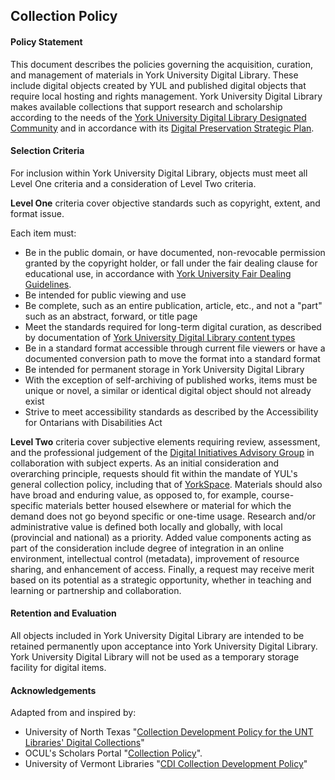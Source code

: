 ## Collection Policy

#### Policy Statement

This document describes the policies governing the acquisition, curation, and management of materials in York University Digital Library. These include digital objects created by YUL and published digital objects that require local hosting and rights management. York University Digital Library makes available collections that support research and scholarship according to the needs of the [York University Digital Library Designated Community](https://digital.library.yorku.ca/documentation/digital-preservation-designated-community-definition) and in accordance with its [Digital Preservation Strategic Plan](https://digital.library.yorku.ca/documentation/digital-preservation-strategic-plan).
  
#### Selection Criteria

For inclusion within York University Digital Library, objects must meet all Level One criteria and a consideration of Level Two criteria.

**Level One** criteria cover objective standards such as copyright, extent, and format issue.

Each item must:

* Be in the public domain, or have documented, non-revocable permission granted by the copyright holder, or fall under the fair dealing clause for educational use, in accordance with [York University Fair Dealing Guidelines](http://copyright.info.yorku.ca/fair-dealing-requirements-for-york-faculty-and-staff/).
* Be intended for public viewing and use
* Be complete, such as an entire publication, article, etc., and not a "part" such as an abstract, forward, or title page
* Meet the standards required for long-term digital curation, as described by documentation of [York University Digital Library content types](https://digital.library.yorku.ca/documentation/content-types)  
* Be in a standard format accessible through current file viewers or have a documented conversion path to move the format into a standard format
* Be intended for permanent storage in York University Digital Library
* With the exception of self-archiving of published works, items must be unique or novel, a similar or identical digital object should not already exist
* Strive to meet accessibility standards as described by the Accessibility for Ontarians with Disabilities Act

**Level Two** criteria cover subjective elements requiring review, assessment, and the professional judgement of the [Digital Initiatives Advisory Group](http://www.library.yorku.ca/web/collections/digitalscholarship/diag-requests/) in collaboration with subject experts. As an initial consideration and overarching principle, requests should fit within the mandate of YUL's general collection policy, including that of [YorkSpace](http://yorkspace.library.yorku.ca/xmlui/). Materials should also have broad and enduring value, as opposed to, for example, course-specific materials better housed elsewhere or material for which the demand does not go beyond specific or one-time usage. Research and/or administrative value is defined both locally and globally, with local (provincial and national) as a priority. Added value components acting as part of the consideration include degree of integration in an online environment, intellectual control (metadata), improvement of resource sharing, and enhancement of access. Finally, a request may receive merit based on its potential as a strategic opportunity, whether in teaching and learning or partnership and collaboration.

#### Retention and Evaluation

All objects included in York University Digital Library are intended to be retained permanently upon acceptance into York University Digital Library. York University Digital Library will not be used as a temporary storage facility for digital items.

#### Acknowledgements

Adapted from and inspired by:

* University of North Texas "[Collection Development Policy for the UNT Libraries' Digital Collections](http://www.library.unt.edu/policies/collection-development/collection-development-policy-unt-libraries-digital-collections)"
* OCUL's Scholars Portal "[Collection Policy](https://spotdocs.scholarsportal.info/display/OAIS/Collection+Policy)".
* University of Vermont Libraries "[CDI Collection Development Policy](http://cdi.uvm.edu/about/colldev)"
